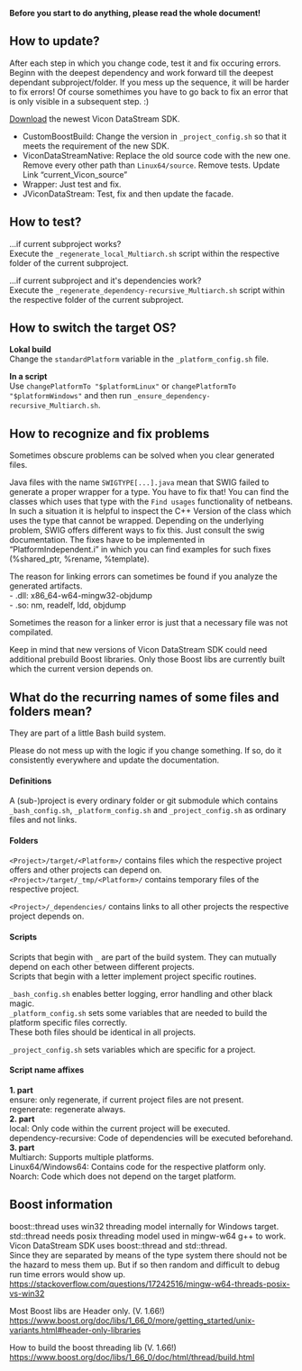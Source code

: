 **Before you start to do anything, please read the whole document!**


## How to update?
After each step in which you change code, test it and fix occuring errors. Beginn with the deepest dependency and work forward till the deepest dependant subproject/folder. If you mess up the sequence, it will be harder to fix errors! Of course somethimes you have to go back to fix an error that is only visible in a subsequent step. :)

[Download](https://www.vicon.com/software/datastream-sdk/?section=downloads) the newest Vicon DataStream SDK.

* CustomBoostBuild: Change the version in `_project_config.sh` so that it meets the requirement of the new SDK.
* ViconDataStreamNative: Replace the old source code with the new one. Remove every other path than `Linux64/source`. Remove tests. Update Link “current_Vicon_source”
* Wrapper: Just test and fix.
* JViconDataStream: Test, fix and then update the facade.


## How to test?
...if current subproject works? \
Execute the `_regenerate_local_Multiarch.sh` script within the respective folder of the current subproject.

...if current subproject and it's dependencies work? \
Execute the `_regenerate_dependency-recursive_Multiarch.sh` script within the respective folder of the current subproject.


## How to switch the target OS?
**Lokal build** \
Change the `standardPlatform` variable in the `_platform_config.sh` file.

**In a script** \
Use `changePlatformTo "$platformLinux"` or `changePlatformTo "$platformWindows"` and then run `_ensure_dependency-recursive_Multiarch.sh`.


## How to recognize and fix problems
Sometimes obscure problems can be solved when you clear generated files.

Java files with the name `SWIGTYPE[...].java` mean that SWIG failed to generate a proper wrapper for a type. You have to fix that! You can find the classes which uses that type with the `Find usages` functionality of netbeans. In such a situation it is helpful to inspect the C++ Version of the class which uses the type that cannot be wrapped. Depending on the underlying problem, SWIG offers different ways to fix this. Just consult the swig documentation. The fixes have to be implemented in “PlatformIndependent.i” in which you can find examples for such fixes (%shared_ptr, %rename, %template).

The reason for linking errors can sometimes be found if you analyze the generated artifacts. \
\- .dll: x86_64-w64-mingw32-objdump \
\- .so: nm, readelf, ldd, objdump

Sometimes the reason for a linker error is just that a necessary file was not compilated.

Keep in mind that new versions of Vicon DataStream SDK could need additional prebuild Boost libraries. Only those Boost libs are currently built which the current version depends on.


## What do the recurring names of some files and folders mean?
They are part of a little Bash build system.

Please do not mess up with the logic if you change something. If so, do it consistently everywhere and update the documentation.


#### Definitions
A (sub-)project is every ordinary folder or git submodule which contains `_bash_config.sh`, `_platform_config.sh` and `_project_config.sh` as ordinary files and not links.


#### Folders
`<Project>/target/<Platform>/` contains files which the respective project offers and other projects can depend on. \
`<Project>/target/_tmp/<Platform>/` contains temporary files of the respective project.

`<Project>/_dependencies/` contains links to all other projects the respective project depends on.


#### Scripts
Scripts that begin with `_` are part of the build system. They can mutually depend on each other between different projects. \
Scripts that begin with a letter implement project specific routines.

`_bash_config.sh` enables better logging, error handling and other black magic. \
`_platform_config.sh` sets some variables that are needed to build the platform specific files correctly. \
These both files should be identical in all projects.

`_project_config.sh` sets variables which are specific for a project.


#### Script name affixes
**1. part** \
ensure: only regenerate, if current project files are not present. \
regenerate: regenerate always. \
**2. part** \
local: Only code within the current project will be executed. \
dependency-recursive: Code of dependencies will be executed beforehand. \
**3. part** \
Multiarch: Supports multiple platforms. \
Linux64/Windows64: Contains code for the respective platform only. \
Noarch: Code which does not depend on the target platform.


## Boost information
boost::thread uses win32 threading model internally for Windows target. \
std::thread needs posix threading model used in mingw-w64 g++ to work. \
Vicon DataStream SDK uses boost::thread and std::thread. \
Since they are separated by means of the type system there should not be the hazard to mess them up.
But if so then random and difficult to debug run time errors would show up. \
https://stackoverflow.com/questions/17242516/mingw-w64-threads-posix-vs-win32

Most Boost libs are Header only. (V. 1.66!) \
https://www.boost.org/doc/libs/1_66_0/more/getting_started/unix-variants.html#header-only-libraries

How to build the boost threading lib (V. 1.66!) \
https://www.boost.org/doc/libs/1_66_0/doc/html/thread/build.html

